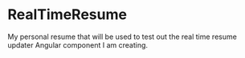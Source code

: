 # RealTimeResume

My personal resume that will be used to test out the real time resume updater Angular component I am creating.
